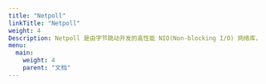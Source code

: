 ```yaml
---
title: "Netpoll"
linkTitle: "Netpoll"
weight: 4
Description: Netpoll 是由字节跳动开发的高性能 NIO(Non-blocking I/O) 网络库，专注于 RPC 场景。
menu:
  main:
    weight: 4
    parent: "文档"
---
```

